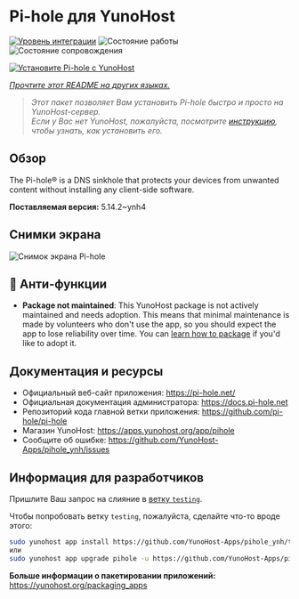 <!--
Важно: этот README был автоматически сгенерирован <https://github.com/YunoHost/apps/tree/master/tools/readme_generator>
Он НЕ ДОЛЖЕН редактироваться вручную.
-->

# Pi-hole для YunoHost

[![Уровень интеграции](https://dash.yunohost.org/integration/pihole.svg)](https://ci-apps.yunohost.org/ci/apps/pihole/) ![Состояние работы](https://ci-apps.yunohost.org/ci/badges/pihole.status.svg) ![Состояние сопровождения](https://ci-apps.yunohost.org/ci/badges/pihole.maintain.svg)

[![Установите Pi-hole с YunoHost](https://install-app.yunohost.org/install-with-yunohost.svg)](https://install-app.yunohost.org/?app=pihole)

*[Прочтите этот README на других языках.](./ALL_README.md)*

> *Этот пакет позволяет Вам установить Pi-hole быстро и просто на YunoHost-сервер.*  
> *Если у Вас нет YunoHost, пожалуйста, посмотрите [инструкцию](https://yunohost.org/install), чтобы узнать, как установить его.*

## Обзор

The Pi-hole® is a DNS sinkhole that protects your devices from unwanted content without installing any client-side software.

**Поставляемая версия:** 5.14.2~ynh4

## Снимки экрана

![Снимок экрана Pi-hole](./doc/screenshots/dashboard.png)

## :red_circle: Анти-функции

- **Package not maintained**: This YunoHost package is not actively maintained and needs adoption. This means that minimal maintenance is made by volunteers who don't use the app, so you should expect the app to lose reliability over time. You can [learn how to package](https://yunohost.org/packaging_apps_intro) if you'd like to adopt it.

## Документация и ресурсы

- Официальный веб-сайт приложения: <https://pi-hole.net/>
- Официальная документация администратора: <https://docs.pi-hole.net>
- Репозиторий кода главной ветки приложения: <https://github.com/pi-hole/pi-hole>
- Магазин YunoHost: <https://apps.yunohost.org/app/pihole>
- Сообщите об ошибке: <https://github.com/YunoHost-Apps/pihole_ynh/issues>

## Информация для разработчиков

Пришлите Ваш запрос на слияние в [ветку `testing`](https://github.com/YunoHost-Apps/pihole_ynh/tree/testing).

Чтобы попробовать ветку `testing`, пожалуйста, сделайте что-то вроде этого:

```bash
sudo yunohost app install https://github.com/YunoHost-Apps/pihole_ynh/tree/testing --debug
или
sudo yunohost app upgrade pihole -u https://github.com/YunoHost-Apps/pihole_ynh/tree/testing --debug
```

**Больше информации о пакетировании приложений:** <https://yunohost.org/packaging_apps>
